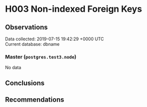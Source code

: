 # H003 Non-indexed Foreign Keys #

## Observations ##
Data collected: 2019-07-15 19:42:29 +0000 UTC  
Current database: dbname  

### Master (`postgres.test3.node`) ###


No data


## Conclusions ##


## Recommendations ##

